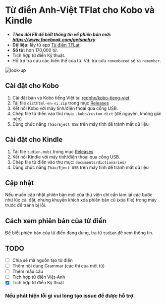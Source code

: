 # Từ điển Anh-Việt TFlat cho Kobo và Kindle  

- ***Theo dõi FB để biết thông tin về phiên bản mới: https://www.facebook.com/getsachxy***
- **Dữ liệu:** lấy từ app [Từ điển TFLat](https://play.google.com/store/apps/details?id=com.vn.dic.e.v.ui).  
- **Số từ:** hơn 170,000 từ.  
- Tích hợp từ điển Kỹ thuật.  
- Hỗ trợ tra cứu các biến thể của từ. Vd: tra cứu `remembered` sẽ ra `remember`.  

![look-up](https://user-images.githubusercontent.com/96280/236966275-c65973ca-4bd5-4183-9b35-c68ccd21f0e9.png)

## Cài đặt cho Kobo
1. Cài đặt bản vá Kobo tiếng Việt tại [redphx/kobo-tieng-viet](https://github.com/redphx/kobo-tieng-viet)
2. Tải file `dicthtml-en-vi.zip` trong mục [Releases](https://github.com/redphx/tudien/releases/latest)   
3. Kết nối Kobo với máy tính/điện thoại qua cổng USB. 
4. Chép file từ điển vào thư mục: `.kobo/custom-dict` (để nguyên, không giải nén)
5. Dùng chức năng `Tháo/Eject USB` trên máy tính để tránh mất dữ liệu

## Cài đặt cho Kindle
1. Tải file `tudien.mobi` trong mục [Releases](../../releases/latest)
2. Kết nối Kindle với máy tính/điện thoại qua cổng USB. 
3. Chép file từ điển vào thư mục: `documents/dictionaries/`
4. Dùng chức năng `Tháo/Eject USB` trên máy tính để tránh mất dữ liệu

## Cập nhật
Nếu muốn cập nhật phiên bản mới của thư viện chỉ cần làm lại các bước như lúc cài đặt, nhưng khuyến khích xóa phiên bản cũ (xóa file) trong máy trước để tránh bị lỗi.  

## Cách xem phiên bản của từ điển
Để biết phiên bản của từ điển đang dùng, tra từ `tudien` để xem thông tin.

## TODO
- [ ] Chia sẻ mã nguồn tạo từ điển  
- [ ] Thêm nội dung Grammar (các thì của một từ)  
- [ ] Thêm mẫu câu  
- [ ] Tích hợp từ điển Việt-Anh  
- [x] Tích hợp từ điển Kỹ thuật  
  
### Nếu phát hiện lỗi gì vui lòng tạo issue để được hỗ trợ.  
